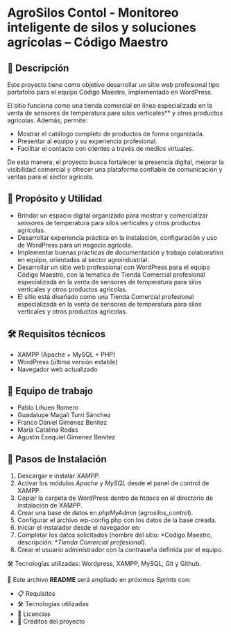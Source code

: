 # AgroSilos Contol - Monitoreo inteligente de silos y soluciones agrícolas – Código Maestro 

## 📌 Descripción
Este proyecto tiene como objetivo desarrollar un sitio web profesional tipo portafolio para el equipo Código Maestro, implementado en WordPress.

El sitio funciona como una tienda comercial en línea especializada en la venta de sensores de temperatura para silos verticales** y otros productos agrícolas. Además, permite:
- Mostrar el catálogo completo de productos de forma organizada.  
- Presentar al equipo y su experiencia profesional.  
- Facilitar el contacto con clientes a través de medios virtuales.  

De esta manera, el proyecto busca fortalecer la presencia digital, mejorar la visibilidad comercial y ofrecer una plataforma confiable de comunicación y ventas para el sector agrícola.


## 🚀 Propósito y Utilidad
- Brindar un espacio digital organizado para mostrar y comercializar sensores de temperatura para silos verticales y otros productos agrícolas.
- Desarrollar experiencia práctica en la instalación, configuración y uso de WordPress para un negocio agrícola.
- Implementar buenas prácticas de documentación y trabajo colaborativo en equipo, orientadas al sector agroindustrial.
- Desarrollar un sitio web professional con WordPress para el equipo Código Maestro, con la tematica de Tienda Comercial profesional especializada en la venta de sensores de temperatura para silos verticales y otros productos agrícolas.
- El sitio está diseñado como una Tienda Comercial profesional especializada en la venta de sensores de temperatura para silos verticales y otros productos agrícolas.

 ## 🛠️ Requisitos técnicos
- XAMPP (Apache + MySQL + PHP)
- WordPress (última versión estable)
- Navegador web actualizado

 ## 👥 Equipo de trabajo
- Pablo Lihuen Romero
- Guadalupe Magali Turri Sánchez
- Franco Daniel Gimenez Benitez
- Maria Catalina Rodas
- Agustin Exequiel Gimenez Benitez

## 🔧 Pasos de Instalación 
1. Descargar e instalar *XAMPP*. 
2. Activar los módulos *Apache* y *MySQL* desde el panel de control de XAMPP. 
3. Copiar la carpeta de WordPress dentro de htdocs en el directorio de instalación de XAMPP. 
4. Crear una base de datos en *phpMyAdmin* (agrosilos_control). 
5. Configurar el archivo wp-config.php con los datos de la base creada.
6. Iniciar el instalador desde el navegador en: 
7. Completar los datos solicitados (nombre del sitio: *Codigo Maestro, descripción: **Tienda Comercial profesional*). 
8. Crear el usuario administrador con la contraseña definida por el equipo.

🛠️ Tecnologías utilizadas: 
Wordpress, XAMPP, MySQL, Git y Github.

📄 Este archivo **README** será ampliado en próximos *Sprints* con:  
- 📋 Requisitos  
- 🛠️ Tecnologías utilizadas  
- 📜 Licencias  
- 🙌 Créditos del proyecto 